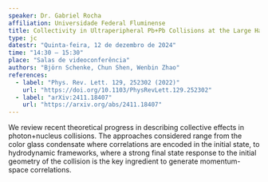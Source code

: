 ```yaml
---
speaker: Dr. Gabriel Rocha
affiliation: Universidade Federal Fluminense
title: Collectivity in Ultraperipheral Pb+Pb Collisions at the Large Hadron Collider
type: jc
datestr: "Quinta-feira, 12 de dezembro de 2024"
time: "14:30 – 15:30"
place: "Salas de videoconferência"
authors: "Björn Schenke, Chun Shen, Wenbin Zhao"
references:
  - label: "Phys. Rev. Lett. 129, 252302 (2022)"
    url: "https://doi.org/10.1103/PhysRevLett.129.252302"
  - label: "arXiv:2411.18407"
    url: "https://arxiv.org/abs/2411.18407"
---
```


We review recent theoretical progress in describing collective effects in photon+nucleus collisions. The approaches considered range from the color glass condensate where correlations are encoded in the initial state, to hydrodynamic frameworks, where a strong final state response to the initial geometry of the collision is the key ingredient to generate momentum-space correlations.
